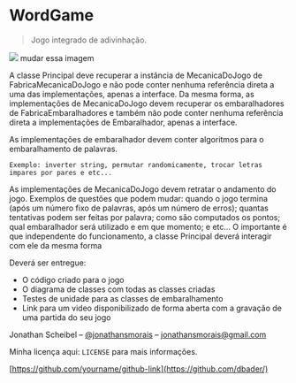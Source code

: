# WordGame
> Jogo integrado de adivinhação.

![](header.png) mudar essa imagem

A classe Principal deve recuperar a instância de MecanicaDoJogo de
FabricaMecanicaDoJogo e não pode conter nenhuma referência direta a uma das
implementações, apenas a interface. Da mesma forma, as implementações de
MecanicaDoJogo devem recuperar os embaralhadores de FabricaEmbaralhadores e
também não pode conter nenhuma referência direta a implementações de
Embaralhador, apenas a interface.

As implementações de embaralhador devem conter algoritmos para o
embaralhamento de palavras. 

	Exemplo: inverter string, permutar randomicamente, trocar letras impares por pares e etc...

As implementações de MecanicaDoJogo devem retratar o andamento do jogo.
Exemplos de questões que podem mudar: quando o jogo termina (após um número
fixo de palavras, após um número de erros); quantas tentativas podem ser
feitas por palavra; como são computados os pontos; qual embaralhador será
utilizado e em que momento; e etc... O importante é que independente do
funcionamento, a classe Principal deverá interagir com ele da mesma forma

Deverá ser entregue: 
*	O código criado para o jogo 
*	O diagrama de classes com todas as classes criadas 
*	Testes de unidade para as classes de embaralhamento 
*	Link para um video disponibilizado de forma aberta com a gravação de uma partida do seu jogo


Jonathan Scheibel – [@jonathansmorais](https://www.facebook.com/jonathan.tjq) – jonathansmorais@gmail.com

Minha licença aqui: ``LICENSE`` para mais informações.

[https://github.com/yourname/github-link](https://github.com/dbader/)


